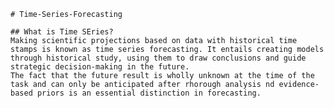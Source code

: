     # Time-Series-Forecasting

    ## What is Time SEries?
    Making scientific projections based on data with historical time stamps is known as time series forecasting. It entails creating models through historical study, using them to draw conclusions and guide strategic decision-making in the future.
    The fact that the future result is wholly unknown at the time of the task and can only be anticipated after rhorough analysis nd evidence-based priors is an essential distinction in forecasting.
